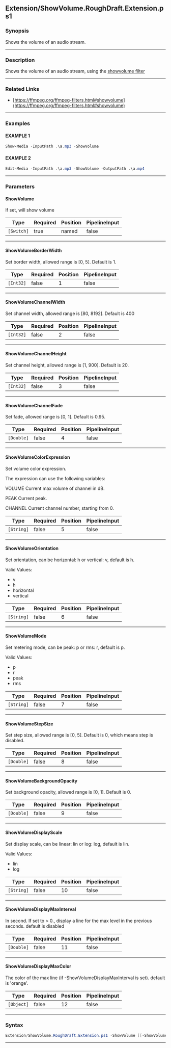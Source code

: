 
Extension/ShowVolume.RoughDraft.Extension.ps1
---------------------------------------------
### Synopsis
Shows the volume of an audio stream.

---
### Description

Shows the volume of an audio stream, using the [showvolume filter](https://ffmpeg.org/ffmpeg-filters.html#showvolume)

---
### Related Links
* [https://ffmpeg.org/ffmpeg-filters.html#showvolume](https://ffmpeg.org/ffmpeg-filters.html#showvolume)



---
### Examples
#### EXAMPLE 1
```PowerShell
Show-Media -InputPath .\a.mp3 -ShowVolume
```

#### EXAMPLE 2
```PowerShell
Edit-Media -InputPath .\a.mp3 -ShowVolume -OutputPath .\a.mp4
```

---
### Parameters
#### **ShowVolume**

If set, will show volume






|Type      |Required|Position|PipelineInput|
|----------|--------|--------|-------------|
|`[Switch]`|true    |named   |false        |



---
#### **ShowVolumeBorderWidth**

Set border width, allowed range is [0, 5]. Default is 1.






|Type     |Required|Position|PipelineInput|
|---------|--------|--------|-------------|
|`[Int32]`|false   |1       |false        |



---
#### **ShowVolumeChannelWidth**

Set channel width, allowed range is [80, 8192]. Default is 400






|Type     |Required|Position|PipelineInput|
|---------|--------|--------|-------------|
|`[Int32]`|false   |2       |false        |



---
#### **ShowVolumeChannelHeight**

Set channel height, allowed range is [1, 900]. Default is 20.






|Type     |Required|Position|PipelineInput|
|---------|--------|--------|-------------|
|`[Int32]`|false   |3       |false        |



---
#### **ShowVolumeChannelFade**

Set fade, allowed range is [0, 1]. Default is 0.95.






|Type      |Required|Position|PipelineInput|
|----------|--------|--------|-------------|
|`[Double]`|false   |4       |false        |



---
#### **ShowVolumeColorExpression**

Set volume color expression.

The expression can use the following variables:

VOLUME
Current max volume of channel in dB.

PEAK
Current peak.

CHANNEL
Current channel number, starting from 0.






|Type      |Required|Position|PipelineInput|
|----------|--------|--------|-------------|
|`[String]`|false   |5       |false        |



---
#### **ShowVolumeOrientation**

Set orientation, can be horizontal: h or vertical: v, default is h.



Valid Values:

* v
* h
* horizontal
* vertical






|Type      |Required|Position|PipelineInput|
|----------|--------|--------|-------------|
|`[String]`|false   |6       |false        |



---
#### **ShowVolumeMode**

Set metering mode, can be peak: p or rms: r, default is p.



Valid Values:

* p
* r
* peak
* rms






|Type      |Required|Position|PipelineInput|
|----------|--------|--------|-------------|
|`[String]`|false   |7       |false        |



---
#### **ShowVolumeStepSize**

Set step size, allowed range is [0, 5]. Default is 0, which means step is disabled.






|Type      |Required|Position|PipelineInput|
|----------|--------|--------|-------------|
|`[Double]`|false   |8       |false        |



---
#### **ShowVolumeBackgroundOpacity**

Set background opacity, allowed range is [0, 1]. Default is 0.






|Type      |Required|Position|PipelineInput|
|----------|--------|--------|-------------|
|`[Double]`|false   |9       |false        |



---
#### **ShowVolumeDisplayScale**

Set display scale, can be linear: lin or log: log, default is lin.



Valid Values:

* lin
* log






|Type      |Required|Position|PipelineInput|
|----------|--------|--------|-------------|
|`[String]`|false   |10      |false        |



---
#### **ShowVolumeDisplayMaxInterval**

In second. If set to > 0., display a line for the max level in the previous seconds. default is disabled






|Type      |Required|Position|PipelineInput|
|----------|--------|--------|-------------|
|`[Double]`|false   |11      |false        |



---
#### **ShowVolumeDisplayMaxColor**

The color of the max line (if -ShowVolumeDisplayMaxInterval is set).
default is 'orange'.






|Type      |Required|Position|PipelineInput|
|----------|--------|--------|-------------|
|`[Object]`|false   |12      |false        |



---
### Syntax
```PowerShell
Extension/ShowVolume.RoughDraft.Extension.ps1 -ShowVolume [[-ShowVolumeBorderWidth] <Int32>] [[-ShowVolumeChannelWidth] <Int32>] [[-ShowVolumeChannelHeight] <Int32>] [[-ShowVolumeChannelFade] <Double>] [[-ShowVolumeColorExpression] <String>] [[-ShowVolumeOrientation] <String>] [[-ShowVolumeMode] <String>] [[-ShowVolumeStepSize] <Double>] [[-ShowVolumeBackgroundOpacity] <Double>] [[-ShowVolumeDisplayScale] <String>] [[-ShowVolumeDisplayMaxInterval] <Double>] [[-ShowVolumeDisplayMaxColor] <Object>] [<CommonParameters>]
```
---




